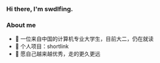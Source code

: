 ### Hi there, I'm swdlfing.

### About me
- 🌱 一位来自中国的计算机专业大学生，目前大二，仍在就读
- 👯 个人项目：shortlink
- 🤔 愿自己越来越优秀，走的更久更远
